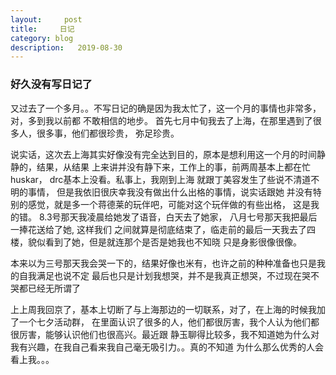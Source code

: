 ```yaml
---
layout:     post
title:     日记
category: blog
description:   2019-08-30
---
```



### 好久没有写日记了

又过去了一个多月。。不写日记的确是因为我太忙了，这一个月的事情也非常多，对，多到我以前都
不敢相信的地步。
首先七月中旬我去了上海，在那里遇到了很多人，很多事，他们都很珍贵， 弥足珍贵。

说实话，这次去上海其实好像没有完全达到目的，原本是想利用这一个月的时间静静的，结果，从结果
上来讲并没有静下来，工作上的事，前两周基本上都在忙huskar， drc基本上没看。私事上，我刚到上海
就跟丁美容发生了些说不清道不明的事情， 但是我依旧很庆幸我没有做出什么出格的事情，说实话跟她
并没有特别的感觉，就是多一个蒋德莱的玩伴吧，可能对这个玩伴做的有些出格， 这是我的错。
8.3号那天我凌晨给她发了语音，白天去了她家， 八月七号那天我把最后一捧花送给了她, 这样我们
之间就算是彻底结束了，临走前的最后一天我去了四楼，貌似看到了她，但是就连那个是否是她我也不知晓
只是身影很像很像。

本来以为三号那天我会哭一下的，结果好像也米有，也许之前的种种准备也只是我的自我满足也说不定
最后也只是计划我想哭，并不是我真正想哭，不过现在哭不哭都已经无所谓了

上上周我回京了，基本上切断了与上海那边的一切联系，对了，在上海的时候我加了一个七夕活动群，
在里面认识了很多的人，他们都很厉害，我个人认为他们都很厉害，能够认识他们也很高兴。最近跟
静玉聊得比较多，我不知道她为什么对我有兴趣，在我自己看来我自己毫无吸引力。。真的不知道
为什么那么优秀的人会看上我。。。



